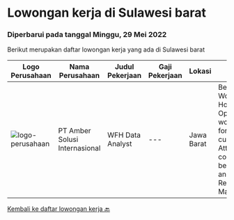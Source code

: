 
  # Lowongan kerja di Sulawesi barat

  ### Diperbarui pada tanggal Minggu, 29 Mei 2022

  Berikut merupakan daftar lowongan kerja yang ada di Sulawesi barat

  |Logo Perusahaan | Nama Perusahaan | Judul Pekerjaan | Gaji Pekerjaan | Lokasi | Deskripsi | Tanggal diunggah | Pranala |
  | -------------- | --------------- | --------------- | --------- | --------- | -------------- | ------- | ----------- |
  |![logo-perusahaan](https://i.ibb.co/sqvTCh9/112815900-stock-vector-no-image-available-icon-flat-vector.webp)|PT Amber Solusi Internasional|WFH Data Analyst|---|Jawa Barat|Benefits: Fully Working from Home Opportunity to work with foreign customers Attractive compensation benefit Duties and Responsibilities: Maintain...|Selasa, 10 Mei 2022|https://www.jobstreet.co.id/id/job/wfh-data-analyst-3876560?token=0~19a23205-372d-4221-917c-deb342a6af41&sectionRank=1&jobId=jobstreet-id-job-3876560|


  [Kembali ke daftar lowongan kerja 🔙](../README.md#daftar-lowongan-kerja)
  